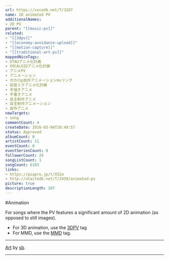 ```yaml
---
url: https://vocadb.net/T/3287
name: 2D animated PV
additionalNames: 
- 2D PV
parent: "[[music-pv]]"
related:
- "[[3dpv]]"
- "[[economy-avoidance-upload]]"
- "[[motion-capture]]"
- "[[traditional-art-pv]]"
mappedNicoTags:
- UTAUアニメ化計画
- VOCALOIDアニメ化計画
- アニメPV
- アニメーション
- ボカロp自作アニメーションmvリンク
- 初音ミクアニメ化計画
- 手描きアニメ
- 手書きアニメ
- 自主制作アニメ
- 自主制作アニメーション
- 自作アニメ
newTargets:
- song
commentCount: 4
createDate: 2016-03-04T20:49:57
status: Approved
albumCount: 0
artistCount: 11
eventCount: 0
eventSeriesCount: 0
followerCount: 24
songListCount: 1
songCount: 6103
links: 
- https://piapro.jp/t/X52e
- http://utaitedb.net/T/2458/animated-pv
picture: true
descriptionLength: 307
---
```


#Animation

For songs where the PV features a significant amount of 2D animation (as opposed to still images). 

- For 3D animation, use the [3DPV](https://vocadb.net/T/2/3dpv) tag 
- For MMD, use the [MMD]((https://vocadb.net/T/275/mmd)) tag. 

---
[Art](https://piapro.jp/t/X52e) by [sb](https://vocadb.net/Ar/16566).

---

